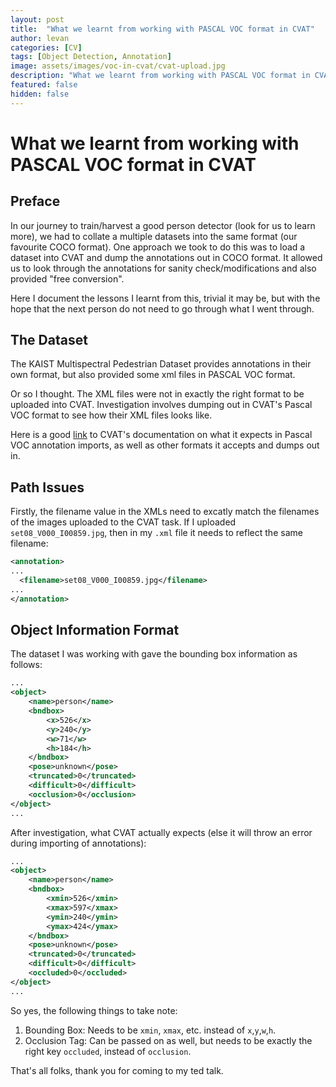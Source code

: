 ```yaml
---
layout: post
title:  "What we learnt from working with PASCAL VOC format in CVAT"
author: levan
categories: [CV]
tags: [Object Detection, Annotation]
image: assets/images/voc-in-cvat/cvat-upload.jpg
description: "What we learnt from working with PASCAL VOC format in CVAT"
featured: false
hidden: false
---
```


# What we learnt from working with PASCAL VOC format in CVAT

## Preface

In our journey to train/harvest a good person detector (look for us to learn more), we had to collate a multiple datasets into the same format (our favourite COCO format). One approach we took to do this was to load a dataset into CVAT and dump the annotations out in COCO format. It allowed us to look through the annotations for sanity check/modifications and also provided "free conversion".

Here I document the lessons I learnt from this, trivial it may be, but with the hope that the next person do not need to go through what I went through.

## The Dataset

The KAIST Multispectral Pedestrian Dataset provides annotations in their own format, but also provided some xml files in PASCAL VOC format.

Or so I thought. The XML files were not in exactly the right format to be uploaded into CVAT. Investigation involves dumping out in CVAT's Pascal VOC format to see how their XML files looks like.

Here is a good [link](https://github.com/openvinotoolkit/cvat/tree/develop/cvat/apps/dataset_manager/formats#pascal-voc-import) to CVAT's documentation on what it expects in Pascal VOC annotation imports, as well as other formats it accepts and dumps out in.

## Path Issues

Firstly, the filename value in the XMLs need to excatly match the filenames of the images uploaded to the CVAT task. If I uploaded `set08_V000_I00859.jpg`, then in my `.xml` file it needs to reflect the same filename:

```xml
<annotation>
...
  <filename>set08_V000_I00859.jpg</filename>
...
</annotation>

```

## Object Information Format

The dataset I was working with gave the bounding box information as follows:

```xml
...
<object>
    <name>person</name>
    <bndbox>
        <x>526</x>
        <y>240</y>
        <w>71</w>
        <h>184</h>
    </bndbox>
    <pose>unknown</pose>
    <truncated>0</truncated>
    <difficult>0</difficult>
    <occlusion>0</occlusion>
</object>
...
```

After investigation, what CVAT actually expects (else it will throw an error during importing of annotations):

```xml
...
<object>
    <name>person</name>
    <bndbox>
        <xmin>526</xmin>
        <xmax>597</xmax>
        <ymin>240</ymin>
        <ymax>424</ymax>
    </bndbox>
    <pose>unknown</pose>
    <truncated>0</truncated>
    <difficult>0</difficult>
    <occluded>0</occluded>
</object>
...
```
So yes, the following things to take note:

1. Bounding Box: Needs to be `xmin`, `xmax`, etc. instead of `x`,`y`,`w`,`h`.
2. Occlusion Tag: Can be passed on as well, but needs to be exactly the right key `occluded`, instead of `occlusion`.


That's all folks, thank you for coming to my ted talk.
